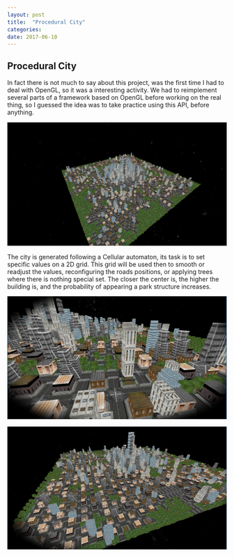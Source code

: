 ```yaml
---
layout: post
title:  "Procedural City"
categories: 
date: 2017-06-10 
---
```



## Procedural City

In fact there is not much to say about this project, was the first time I had to deal with OpenGL, so it was a interesting activity.
We had to reimplement several parts of a framework based on OpenGL before working on the real thing, so I guessed the idea was to 
take practice using this API, before anything.



![My helpful screenshot](/assets/city/Screenshot_1.png)



The city is generated following a Cellular automaton, its task is to set specific values on a 2D grid.
This grid will be used then to smooth or readjust the values, reconfiguring the roads positions, or applying trees where there 
is nothing special set.
The closer the center is, the higher the building is, and the probability of appearing a park structure increases.


![My helpful screenshot](/assets/city/Screenshot_2.png)

![My helpful screenshot](/assets/city/Screenshot_3.png)



